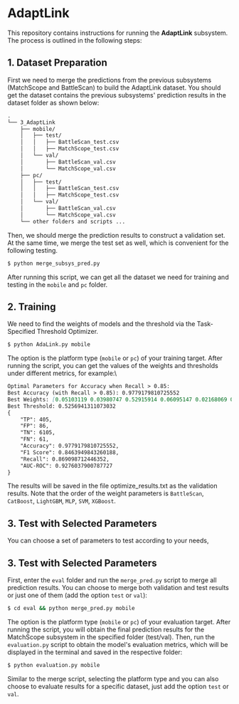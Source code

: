 # AdaptLink

This repository contains instructions for running the **AdaptLink** subsystem. The process is outlined in the following steps:

## 1. Dataset Preparation

First we need to merge the predictions from the previous subsystems (MatchScope and BattleScan) to build the AdaptLink dataset. You should get the dataset contains the previous subsystems' prediction results in the dataset folder as shown below:

```markdown
.
└── 3_AdaptLink
    ├── mobile/
    │   ├── test/
    │   │   ├── BattleScan_test.csv
    │   │   ├── MatchScope_test.csv
    │   └── val/
    │       ├── BattleScan_val.csv
    │       └── MatchScope_val.csv
    ├── pc/
    │   ├── test/
    │   │   ├── BattleScan_test.csv
    │   │   ├── MatchScope_test.csv
    │   └── val/
    │       ├── BattleScan_val.csv
    │       └── MatchScope_val.csv
    └── other folders and scripts ...
```

Then, we should merge the prediction results to construct a validation set. At the same time, we merge the test set as well, which is convenient for the following testing.

```sh
$ python merge_subsys_pred.py 
```

After running this script, we can get all the dataset we need for training and testing in the `mobile` and `pc` folder.

## 2. Training

We need to find the weights of models and the threshold via the Task-Specified Threshold Optimizer.

```sh
$ python AdaLink.py mobile
```

The option is the platform type (`mobile` or `pc`) of your training target.
After running the script, you can get the values of the weights and thresholds under different metrics, for example:\

```markdown
Optimal Parameters for Accuracy when Recall > 0.85:
Best Accuracy (with Recall > 0.85): 0.9779179810725552
Best Weights: [0.05103119 0.03980747 0.52915914 0.06095147 0.02168069 0.29737004]
Best Threshold: 0.5256941311073032
{
    "TP": 405,
    "FP": 86,
    "TN": 6105,
    "FN": 61,
    "Accuracy": 0.9779179810725552,
    "F1 Score": 0.8463949843260188,
    "Recall": 0.869098712446352,
    "AUC-ROC": 0.9276037900787727
}
```

The results will be saved in the file optimize_results.txt as the validation results. Note that the order of the weight parameters is `BattleScan`, `CatBoost`, `LightGBM`, `MLP`, `SVM`, `XGBoost`.

## 3. Test with Selected Parameters

You can choose a set of parameters to test according to your needs,

## 3. Test with Selected Parameters

First, enter the `eval` folder and run the `merge_pred.py` script to merge all prediction results. You can choose to merge both validation and test results or just one of them (add the option `test` or `val`):

```sh
$ cd eval && python merge_pred.py mobile
```

The option is the platform type (`mobile` or `pc`) of your evaluation target.
After running the script, you will obtain the final prediction results for the MatchScope subsystem in the specified folder (test/val). Then, run the `evaluation.py` script to obtain the model's evaluation metrics, which will be displayed in the terminal and saved in the respective folder:

```sh
$ python evaluation.py mobile
```

Similar to the merge script, selecting the platform type and you can also choose to evaluate results for a specific dataset, just add the option `test` or `val`.